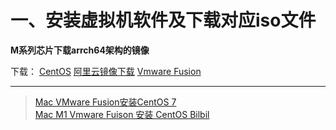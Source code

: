 # 一、安装虚拟机软件及下载对应iso文件
<p><Strong>M系列芯片下载arrch64架构的镜像</Strong></p>

<p>下载：
<a href='https://www.centos.org/download/'>CentOS</a>
<a href='https://mirrors.aliyun.com/centos-stream/9-stream/BaseOS/x86_64/iso/CentOS-Stream-9-latest-x86_64-dvd1.iso'>阿里云镜像下载</a>
<a href='https://sysin.org/blog/vmware-fusion-13/'>Vmware Fusion</a>
</p>





---
>[Mac VMware Fusion安装CentOS 7](https://blog.csdn.net/vbirdbest/article/details/107375067)  
>[Mac M1 Vmware Fuison 安装 CentOS Bilbil](https://www.bilibili.com/video/BV1XW4y1y7zv?vd_source=afbdaebbd5c69c97785bec729004fceb) 

